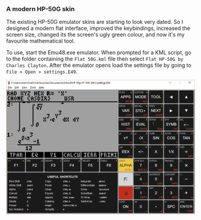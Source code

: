 ### A modern HP-50G skin

The existing HP-50G emulator skins are starting to look very dated. So I designed a modern flat interface, improved the keybindings, increased the screen size, changed its the screen's ugly green colour, and now it's my favourite mathematical tool.

To use, start the Emu48.exe emulator. When prompted for a KML script, go to the folder containing the `Flat 50G.kml` file then select  `Flat HP-50G by Charles Clayton`. After the emulator opens load the settings file by going to `File > Open > settings.E49`.

![Screenshot](/Images/Screenshot.png)
